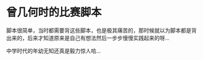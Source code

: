 # 曾几何时的比赛脚本

脚本很简单，当时都需要背这些脚本，也是极其痛苦的，那时候就以为脚本都是背出来的，后来才知道原来是自己有想法然后一步步慢慢实践起来的呀...

中学时代的年幼无知还真是毅力惊人哈...


